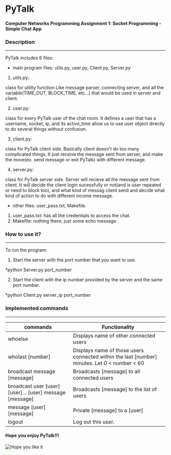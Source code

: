 # PyTalk
#### Computer Networks Programming Assignment 1: Socket Programming - Simple Chat App

### Description
------

PyTalk includes 6 files:

- main program files: utils.py, user.py, Client.py, Server.py

1. utils.py:

  class for utility function
  Like message parser, connecting server,
  and all the variable(TIME_OUT, BLOCK_TIME, etc...)
  that would be used in server and client.

2. user.py:

  class for every PyTalk user of the chat room.
  It defines a user that has a username, socket, ip,
  and its active_time allow us to use user object
  directly to do several things without confusion.

3. client.py:

  class for PyTalk client side. Basically client doesn't do
  too many complicated things. It just receive the message
  sent from server, and make the move(ex. send message or
  exit PyTalk) with different message.

4. server.py:

  class for PyTalk server side. Server will recieve all
  the message sent from client. It will decide the client
  login sucessfully or not(and is user repeated or need to
  block too), and what kind of messag client send and decide
  what kind of action to do with different income message.

- other files: user_pass.txt, Makefile.

1. user_pass.txt: has all the credentials to access the chat.
2. Makefile: nothing there, just some echo message.

### How to use it?
------

To run the program:

1. Start the server with the port number that you want to use.

*python Server.py port_number

2. Start the client with the ip number provided by the server and the same port number.

*python Client.py server_ip port_number

### Implemented commands
------

|commands                       |Functionality                                 |
|-------------------------------|----------------------------------------------|
|whoelse                        |Displays name of other connected users        |
|wholast [number]               |Displays name of those users connected within the last [number] minutes. Let 0 < number < 60|
|broadcast message [message]    |Broadcasts [message] to all connected users   |
|broadcast user [user] [user]... [user] message [message]|Broadcasts [message] to the list of users      |
|message [user] [message]       |Private [message] to a [user]                 |
|logout                         |Log out this user.                            |


#### Hope you enjoy PyTalk!!!
![Hope you like it](http://cdn0.vox-cdn.com/assets/5057232/kerley_dance.gif)

